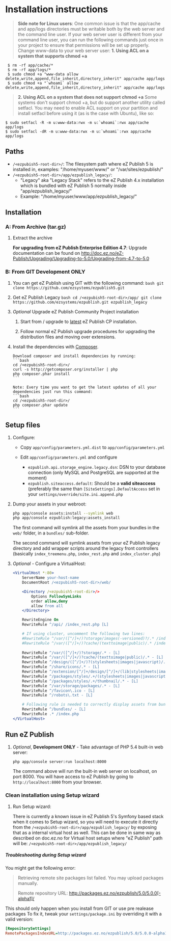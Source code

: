 # Installation instructions

> **Side note for Linux users**:
> One common issue is that the app/cache and app/logs directories must be writable both by the web server and the command line user.
> If your web server user is different from your command line user, you can run the following commands just once in your project to ensure that permissions will be set up properly. Change www-data to your web server user:
> **1. Using ACL on a system that supports chmod +a**
```
 $ rm -rf app/cache/*
 $ rm -rf app/logs/*
 $ sudo chmod +a "www-data allow delete,write,append,file_inherit,directory_inherit" app/cache app/logs
 $ sudo chmod +a "`whoami` allow delete,write,append,file_inherit,directory_inherit" app/cache app/logs
```
> **2. Using ACL on a system that does not support chmod +a**
> Some systems don't support chmod +a, but do support another utility called setfacl. You may need to enable ACL support on your partition and install setfacl before using it (as is the case with Ubuntu), like so:
```
$ sudo setfacl -R -m u:www-data:rwx -m u:`whoami`:rwx app/cache app/logs
$ sudo setfacl -dR -m u:www-data:rwx -m u:`whoami`:rwx app/cache app/logs
```


## Paths
* `/<ezpubish5-root-dir>/`: The filesystem path where eZ Publish 5 is installed in, examples: "/home/myuser/www/" or "/var/sites/ezpublish/"
* `/<ezpubish5-root-dir>/app/ezpublish_legacy/`:
	* "Legacy" aka "Legacy Stack" refers to the eZ Publish 4.x installation which is bundled with eZ Publish 5 normally inside "app/ezpublish_legacy/"
	* Example: "/home/myuser/www/app/ezpublish_legacy/"

## Installation

### A: From Archive (tar.gz)
1. Extract the archive

   **For upgrading from eZ Publish Enterprise Edition 4.7**: Upgrade documentation can be found on http://doc.ez.no/eZ-Publish/Upgrading/Upgrading-to-5.0/Upgrading-from-4.7-to-5.0

### B: From GIT **Development ONLY**
1. You can get eZ Publish using GIT with the following command:
       ```bash
       git clone https://github.com/ezsystems/ezpublish5.git
       ```

2. Get eZ Publish Legacy
       ```bash
       cd /<ezpubish5-root-dir>/app/
       git clone https://github.com/ezsystems/ezpublish.git ezpublish_legacy
       ```

3. *Optional* Upgrade eZ Publish Community Project installation
    1. Start from / upgrade to [latest](http://share.ez.no/downloads/downloads) eZ Publish CP installation.

    2. Follow normal eZ Publish upgrade procedures for upgrading the distribution files and moving over extensions.

4. Install the dependencies with [Composer](http://getcomposer.org).

       Download composer and install dependencies by running:
       ```bash
       cd /<ezpubish5-root-dir>/
       curl -s http://getcomposer.org/installer | php
       php composer.phar install
       ```

       Note: Every time you want to get the latest updates of all your dependencies just run this command:
       ```bash
       cd /<ezpubish5-root-dir>/
       php composer.phar update
       ```

## Setup files
1. Configure:
    * Copy `app/config/parameters.yml.dist` to `app/config/parameters.yml`
    * Edit `app/config/parameters.yml` and configure

         * `ezpublish.api.storage_engine.legacy.dsn`: DSN to your database connection (only MySQL and PostgreSQL are supported at the moment)
         * `ezpublish.siteaccess.default`: Should be a **valid siteaccess** (preferably the same than `[SiteSettings].DefaultAccess` set in your `settings/override/site.ini.append.php`

2. Dump your assets in your webroot:

    ```bash
    php app/console assets:install --symlink web
    php app/console ezpublish:legacy:assets_install
    ```
    The first command will symlink all the assets from your bundles in the `web/` folder, in a `bundles/` sub-folder.

    The second command will symlink assets from your eZ Publish legacy directory and add wrapper scripts around the legacy front controllers
    (basically `index_treemenu.php`, `index_rest.php` and `index_cluster.php`)

3. *Optional* - Configure a VirtualHost:

    ```apache
    <VirtualHost *:80>
        ServerName your-host-name
        DocumentRoot /<ezpubish5-root-dir>/web/

        <Directory /<ezpubish5-root-dir>/>
            Options FollowSymLinks
            order allow,deny
            allow from all
        </Directory>

        RewriteEngine On
        RewriteRule ^/api/ /index_rest.php [L]

        # If using cluster, uncomment the following two lines:
        #RewriteRule ^/var/([^/]+/)?storage/images(-versioned)?/.* /index_cluster.php [L]
        #RewriteRule ^/var/([^/]+/)?cache/(texttoimage|public)/.* /index_cluster.php [L]
        
        RewriteRule ^/var/([^/]+/)?storage/.* - [L]
        RewriteRule ^/var/([^/]+/)?cache/(texttoimage|public)/.* - [L]
        RewriteRule ^/design/([^/]+/)?(stylesheets|images|javascript)/.* - [L]
        RewriteRule ^/share/icons/.* - [L]
        RewriteRule ^/extension/[^/]+/design/[^/]+/(lib|stylesheets|images|javascripts?)/.* - [L]
        RewriteRule ^/packages/styles/.+/(stylesheets|images|javascript)/[^/]+/.* - [L]
        RewriteRule ^/packages/styles/.+/thumbnail/.* - [L]
        RewriteRule ^/var/storage/packages/.* - [L]
        RewriteRule ^/favicon\.ico - [L]
        RewriteRule ^/robots\.txt - [L]
   
        # Following rule is needed to correctly display assets from bundles
        RewriteRule ^/bundles/ - [L]
        RewriteRule .* /index.php
    </VirtualHost>
    ```

## Run eZ Publish

1. *Optional*, **Development ONLY** - Take advantage of PHP 5.4 built-in web server:

    ```bash
    php app/console server:run localhost:8000
    ```
    The command above will run the built-in web server on localhost, on port 8000.
    You will have access to eZ Publish by going to `http://localhost:8000` from your browser.

### Clean installation using Setup wizard
1. Run Setup wizard:

    There is currently a known issue in eZ Publish 5's Symfony based stack when it comes to Setup wizard, so you will need to execute it directly from the `/<ezpubish5-root-dir>/app/ezpublish_legacy/` by exposing that as a internal virtual host as well.
    This can be done in same way as described on doc.ez.no for Virtual host setups where "eZ Publish" path will be: `/<ezpubish5-root-dir>/app/ezpublish_legacy/`

##### Troubleshooting during Setup wizard
You might get the following error:
> Retrieving remote site packages list failed. You may upload packages manually.
>
> Remote repository URL: http://packages.ez.no/ezpublish/5.0/5.0.0[-alpha1]/

This should only happen when you install from GIT or use pre realease packages
To fix it, tweak your `settings/package.ini` by overriding it with a valid version:

```ini
[RepositorySettings]
RemotePackagesIndexURL=http://packages.ez.no/ezpublish/5.0/5.0.0-alpha1
```
